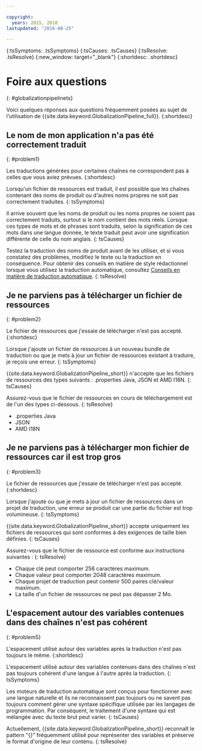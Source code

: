 ```yaml
---

copyright:
  years: 2015, 2018
lastupdated: "2016-08-25"

---
```


{:tsSymptoms: .tsSymptoms} 
{:tsCauses: .tsCauses} 
{:tsResolve: .tsResolve} 
{:new_window: target="_blank"}
{:shortdesc: .shortdesc}

# Foire aux questions
{: #globalizationpipelinets}

Voici quelques réponses aux questions fréquemment posées au sujet de l'utilisation de {{site.data.keyword.GlobalizationPipeline_full}}. 
{:shortdesc}


## Le nom de mon application n'a pas été correctement traduit
{: #problem1}

Les traductions générées pour certaines chaînes ne correspondent pas à celles que vous aviez prévues.
{:shortdesc}

Lorsqu'un fichier de ressources est traduit, il est possible que les chaînes contenant des noms de produit ou d'autres noms propres ne soit pas correctement traduites.
{: tsSymptoms}

Il arrive souvent que les noms de produit ou les noms propres ne soient pas correctement traduits, surtout si le nom contient des mots réels. Lorsque ces types de mots et de phrases sont traduits, selon la signification de ces mots dans une langue donnée, le texte traduit peut avoir une signification différente de celle du nom anglais.
{: tsCauses}

Testez la traduction des noms de produit avant de les utiliser, et si vous constatez des problèmes, modifiez le texte ou la traduction en conséquence. Pour obtenir des conseils en matière de style rédactionnel lorsque vous utilisez la traduction automatique, consultez [Conseils en matière de traduction automatique](/docs/services/GlobalizationPipeline/tips.html#globalizationpipeline_tips).
{: tsResolve}



## Je ne parviens pas à télécharger un fichier de ressources
{: #problem2}

Le fichier de ressources que j'essaie de télécharger n'est pas accepté.
{:shortdesc}

Lorsque j'ajoute un fichier de ressources à un nouveau bundle de traduction ou que je mets à jour un fichier de ressources existant à traduire, je reçois une erreur.
{: tsSymptoms}

{{site.data.keyword.GlobalizationPipeline_short}} n'accepte que les fichiers de ressources des types suivants : .properties Java, JSON et AMD I18N.
{: tsCauses}

Assurez-vous que le fichier de ressources en cours de téléchargement est de l'un des types ci-dessous.
{: tsResolve}
* .properties Java
* JSON
* AMD I18N



## Je ne parviens pas à télécharger mon fichier de ressources car il est trop gros
{: #problem3}

Le fichier de ressources que j'essaie de télécharger n'est pas accepté.
{:shortdesc}

Lorsque j'ajoute ou que je mets à jour un fichier de ressources dans un projet de traduction, une erreur se produit car une partie du fichier est trop volumineuse.
{: tsSymptoms}

{{site.data.keyword.GlobalizationPipeline_short}} accepte uniquement les fichiers de ressources qui sont conformes à des exigences de taille bien définies.
{: tsCauses}

Assurez-vous que le fichier de ressource est conforme aux instructions suivantes :
{: tsResolve}
* Chaque clé peut comporter 256 caractères maximum.
* Chaque valeur peut comporter 2048 caractères maximum.
* Chaque projet de traduction peut contenir 500 paires clé/valeur maximum.
* La taille d'un fichier de ressources ne peut pas dépasser 2 Mo.



## L'espacement autour des variables contenues dans des chaînes n'est pas cohérent
{: #problem5}

L'espacement utilisé autour des variables après la traduction n'est pas toujours le même.
{:shortdesc}

L'espacement utilisé autour des variables contenues dans des chaînes n'est pas toujours cohérent d'une langue à l'autre après la traduction.
{: tsSymptoms}

Les moteurs de traduction automatique sont conçus pour fonctionner avec une langue naturelle et ils ne reconnaissent pas toujours ou ne savent pas toujours comment gérer une syntaxe spécifique utilisée par les langages de programmation. Par conséquent, le traitement d'une syntaxe qui est mélangée avec du texte brut peut varier.
{: tsCauses}

Actuellement, {{site.data.keyword.GlobalizationPipeline_short}} reconnaît le pattern "{}" fréquemment utilisé pour représenter des variables et préserve le format d'origine de leur contenu.
{: tsResolve}
